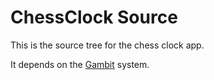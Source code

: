 # ChessClock Source
This is the source tree for the chess clock app.

It depends on the [Gambit](../Gambit) system.


